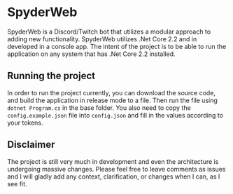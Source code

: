 # SpyderWeb
SpyderWeb is a Discord/Twitch bot that utilizes a modular approach to adding new functionality.  SpyderWeb utilizes .Net Core 2.2 and in developed in a console app.  The intent of the project is to be able to run the application on any system that has .Net Core 2.2 installed.

## Running the project
In order to run the project currently, you can download the source code, and build the application in release mode to a file.  Then run the file using `dotnet Program.cs` in the base folder.  You also need to copy the `config.example.json` file into `config.json` and fill in the values according to your tokens.

## Disclaimer
The project is still very much in development and even the architecture is undergoing massive changes.  Please feel free to leave comments as issues and I will gladly add any context, clarification, or changes when I can, as I see fit.
